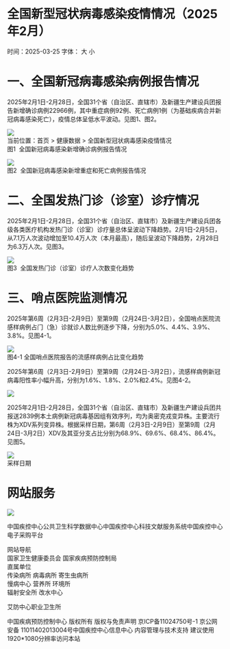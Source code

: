# 全国新型冠状病毒感染疫情情况（2025年2⽉）

时间：2025-03-25 字体： ⼤ ⼩

# ⼀、全国新冠病毒感染病例报告情况

2025年2⽉1⽇-2⽉28⽇，全国31个省（⾃治区、直辖市）及新疆⽣产建设兵团报告新增确诊病例22966例，其中重症病例92例、死亡病例1例（为基础疾病合并新冠病毒感染死亡），疫情总体呈低⽔平波动。⻅图1、图2。

![](images/a911e6032a3bb89a2f446f961a667f42613ea8d4f2459a070ae5db0cce1bbac4.jpg)  
当前位置：⾸⻚ > 健康数据 > 全国新型冠状病毒感染疫情情况  
图1  全国新冠病毒感染新增确诊病例报告情况

![](images/08e311dfc09b4ebb058a2b8826bd185786c2d15606e08e97753c168cd6ffbc65.jpg)  
图2  全国新冠病毒感染新增重症和死亡病例报告情况

# ⼆、全国发热⻔诊（诊室）诊疗情况

2025年2⽉1⽇-2⽉28⽇，全国31个省（⾃治区、直辖市）及新疆⽣产建设兵团各级各类医疗机构发热⻔诊（诊室）诊疗量总体呈波动下降趋势。2⽉1⽇-2⽉5⽇，从7.1万⼈次波动增加⾄10.4万⼈次（本⽉最⾼），随后呈波动下降趋势，2⽉28⽇为6.3万⼈次。⻅图3。

![](images/c7593d8cfe86060c43cd0d6e5bdc0406b4f95a1bf3a0a2090f13110986cfeb61.jpg)  
图3  全国发热⻔诊（诊室）诊疗⼈次数变化趋势

# 三、哨点医院监测情况

2025年第6周（2⽉3⽇-2⽉9⽇）⾄第9周（2⽉24⽇-3⽉2⽇），全国哨点医院流感样病例占⻔（急）诊就诊⼈数⽐例逐步下降，分别为5.0%、4.4%、3.9%、3.8%。⻅图4-1。

![](images/42a7d1b03c03f59805c4c9efa3c23b9c19aa27dd970297398a4737b93687f913.jpg)  
图4-1 全国哨点医院报告的流感样病例占⽐变化趋势

2025年第6周（2⽉3⽇-2⽉9⽇）⾄第9周（2⽉24⽇-3⽉2⽇），流感样病例新冠病毒阳性率⼩幅升⾼，分别为1.6%、1.8%、2.0%和2.4%。⻅图4-2。

![](images/c2585b8e874b52ec502c256e91c42eb5eb965878e012ca580bf80e5bc37ecdbb.jpg)

2025年2⽉1⽇-2⽉28⽇，全国31个省（⾃治区、直辖市）及新疆⽣产建设兵团共报送2839例本⼟病例新冠病毒基因组有效序列，均为奥密克戎变异株。主要流⾏株为XDV系列变异株。根据采样⽇期，第6周（2⽉3⽇-2⽉9⽇）⾄第9周（2⽉24⽇-3⽉2⽇）XDV及其亚分⽀占⽐分别为68.9%、69.6%、68.4%、86.4%。⻅图5。

![](images/4781e9e126ab7e4b4986ce9fb40d39c1c1765b6baedc84ef01abbdae19ed03b2.jpg)  
采样日期

# ⽹站服务

![](images/f081e05d3d8cc5648ed8a65bea2c74fba531d3dd9f2bf5a52017fc05f90b6cdd.jpg)

中国疾控中⼼公共卫⽣科学数据中⼼中国疾控中⼼科技⽂献服务系统中国疾控中⼼电⼦采购平台

⽹站导航  
国家卫⽣健康委员会 国家疾病预防控制局  
直属单位  
传染病所 病毒病所 寄⽣⾍病所  
慢病中⼼ 营养所 环境所  
辐射安全所 改⽔中⼼

艾防中⼼职业卫⽣所

中国疾病预防控制中⼼ 版权所有 版权与免责声明 京ICP备11024750号-1 京公⽹安备 11011402013004号中国疾控中⼼信息中⼼ 内容管理与技术⽀持 建议使⽤1920\*1080分辨率访问本站